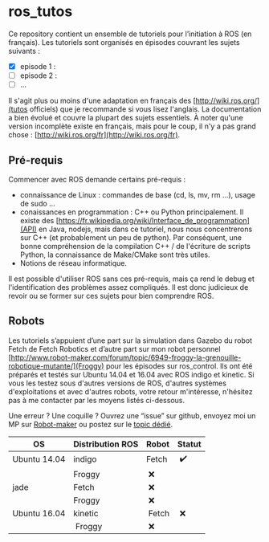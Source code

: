 # ros_tutos

Ce repository contient un ensemble de tutoriels pour l’initiation à ROS (en français). Les tutoriels sont organisés en épisodes couvrant les sujets suivants :

* [x] episode 1 : 
* [ ] episode 2 : 
* [ ] ...

Il s'agit plus ou moins d'une adaptation en français des [http://wiki.ros.org/](tutos officiels) que je recommande si vous lisez l'anglais. La documentation a bien évolué et couvre la plupart des sujets essentiels. À noter qu'une version incomplète existe en français, mais pour le coup, il n'y a pas grand chose : [http://wiki.ros.org/fr](http://wiki.ros.org/fr).

## Pré-requis

Commencer avec ROS demande certains pré-requis :
* connaissance de Linux : commandes de base (cd, ls, mv, rm ...), usage de sudo ...
* conaissances en programmation : C++ ou Python principalement. Il existe des [https://fr.wikipedia.org/wiki/Interface_de_programmation](API) en Java, nodejs, mais dans ce tutoriel, nous nous concentrerons sur C++ (et probablement un peu de python). Par conséquent, une bonne compréhension de la compilation C++ / de l'écriture de scripts Python, la connaissance de Make/CMake sont très utiles.
* Notions de réseau informatique.

Il est possible d'utiliser ROS sans ces pré-requis, mais ça rend le debug et l'identification des problèmes assez compliqués. Il est donc judicieux de revoir ou se former sur ces sujets pour bien comprendre ROS.

## Robots
Les tutoriels s’appuient d’une part sur la simulation dans Gazebo du robot Fetch de Fetch Robotics et d’autre part sur mon robot personnel [http://www.robot-maker.com/forum/topic/6949-froggy-la-grenouille-robotique-mutante/](Froggy) pour les épisodes sur ros_control. Ils ont été préparés et testés sur Ubuntu 14.04 et 16.04 avec ROS indigo et kinetic. Si vous les testez sous d'autres versions de ROS, d'autres systèmes d'exploitations et avec d'autres robots, votre retour m'intéresse, n'hésitez pas à me contacter par les moyens listés ci-dessous.

Une erreur ? Une coquille ? Ouvrez une “issue” sur github, envoyez moi un MP sur [Robot-maker](http://www.robot-maker.com/) ou postez sur le [topic dédié](http://www.robot-maker.com/forum/topic/545874-thislinkneedstobeupdated).

OS | Distribution ROS | Robot | Statut
---|------------------|-------|-------
Ubuntu 14.04 | indigo | Fetch | :heavy_check_mark:
  |  | Froggy | :x:
  | jade | Fetch | :x:
  |  | Froggy | :x:
Ubuntu 16.04 | kinetic | Fetch | :x:
  |  | Froggy | :x:
